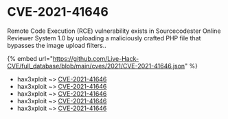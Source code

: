 # CVE-2021-41646

Remote Code Execution (RCE) vulnerability exists in Sourcecodester Online Reviewer System 1.0 by uploading a maliciously crafted PHP file that bypasses the image upload filters..

{% embed url="https://github.com/Live-Hack-CVE/full_database/blob/main/cves/2021/CVE-2021-41646.json" %}


* hax3xploit ~> [CVE-2021-41646](https://www.alice-snow.ru/2021/database/cve-2021-41646/cve-2021-41646-hax3xploit)
* hax3xploit ~> [CVE-2021-41646](https://www.alice-snow.ru/2021/database/cve-2021-41646/cve-2021-41646-hax3xploit)
* hax3xploit ~> [CVE-2021-41646](https://www.alice-snow.ru/2021/database/cve-2021-41646/cve-2021-41646-hax3xploit)
* hax3xploit ~> [CVE-2021-41646](https://www.alice-snow.ru/2021/database/cve-2021-41646/cve-2021-41646-hax3xploit)
* hax3xploit ~> [CVE-2021-41646](https://www.alice-snow.ru/2021/database/cve-2021-41646/cve-2021-41646-hax3xploit)